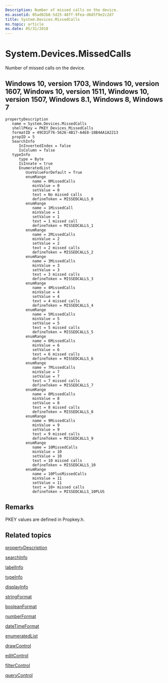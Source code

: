 ```yaml
---
Description: Number of missed calls on the device.
ms.assetid: 05ad02b8-5d25-48ff-9fea-d6d5f9e2c2d7
title: System.Devices.MissedCalls
ms.topic: article
ms.date: 05/31/2018
---
```


# System.Devices.MissedCalls

Number of missed calls on the device.

## Windows 10, version 1703, Windows 10, version 1607, Windows 10, version 1511, Windows 10, version 1507, Windows 8.1, Windows 8, Windows 7

```
propertyDescription
   name = System.Devices.MissedCalls
   shellPKey = PKEY_Devices_MissedCalls
   formatID = 49CD1F76-5626-4B17-A4E8-18B4AA1A2213
   propID = 5
   SearchInfo
      InInvertedIndex = false
      IsColumn = false
   typeInfo
      type = Byte
      IsInnate = true
      EnumeratedList
         UseValueForDefault = True
         enumRange
            name = 0MissedCalls
            minValue = 0
            setValue = 0
            text = No missed calls
            defineToken = MISSEDCALLS_0
         enumRange
            name = 1MissedCall
            minValue = 1
            setValue = 1
            text = 1 missed call
            defineToken = MISSEDCALLS_1
         enumRange
            name = 2MissedCalls
            minValue = 2
            setValue = 2
            text = 2 missed calls
            defineToken = MISSEDCALLS_2
         enumRange
            name = 3MissedCalls
            minValue = 3
            setValue = 3
            text = 3 missed calls
            defineToken = MISSEDCALLS_3
         enumRange
            name = 4MissedCalls
            minValue = 4
            setValue = 4
            text = 4 missed calls
            defineToken = MISSEDCALLS_4
         enumRange
            name = 5MissedCalls
            minValue = 5
            setValue = 5
            text = 5 missed calls
            defineToken = MISSEDCALLS_5
         enumRange
            name = 6MissedCalls
            minValue = 6
            setValue = 6
            text = 6 missed calls
            defineToken = MISSEDCALLS_6
         enumRange
            name = 7MissedCalls
            minValue = 7
            setValue = 7
            text = 7 missed calls
            defineToken = MISSEDCALLS_7
         enumRange
            name = 8MissedCalls
            minValue = 8
            setValue = 8
            text = 8 missed calls
            defineToken = MISSEDCALLS_8
         enumRange
            name = 9MissedCalls
            minValue = 9
            setValue = 9
            text = 9 missed calls
            defineToken = MISSEDCALLS_9
         enumRange
            name = 10MissedCalls
            minValue = 10
            setValue = 10
            text = 10 missed calls
            defineToken = MISSEDCALLS_10
         enumRange
            name = 10PlusMissedCalls
            minValue = 11
            setValue = 11
            text = 10+ missed calls
            defineToken = MISSEDCALLS_10PLUS
```

## Remarks

PKEY values are defined in Propkey.h.

## Related topics

<dl> <dt>

[propertyDescription](./propdesc-schema-propertydescription.md)
</dt> <dt>

[searchInfo](./propdesc-schema-searchinfo.md)
</dt> <dt>

[labelInfo](./propdesc-schema-labelinfo.md)
</dt> <dt>

[typeInfo](./propdesc-schema-typeinfo.md)
</dt> <dt>

[displayInfo](./propdesc-schema-displayinfo.md)
</dt> <dt>

[stringFormat](./propdesc-schema-stringformat.md)
</dt> <dt>

[booleanFormat](./propdesc-schema-booleanformat.md)
</dt> <dt>

[numberFormat](./propdesc-schema-numberformat.md)
</dt> <dt>

[dateTimeFormat](./propdesc-schema-datetimeformat.md)
</dt> <dt>

[enumeratedList](./propdesc-schema-enumeratedlist.md)
</dt> <dt>

[drawControl](./propdesc-schema-drawcontrol.md)
</dt> <dt>

[editControl](./propdesc-schema-editcontrol.md)
</dt> <dt>

[filterControl](./propdesc-schema-filtercontrol.md)
</dt> <dt>

[queryControl](./propdesc-schema-querycontrol.md)
</dt> </dl>

 

 